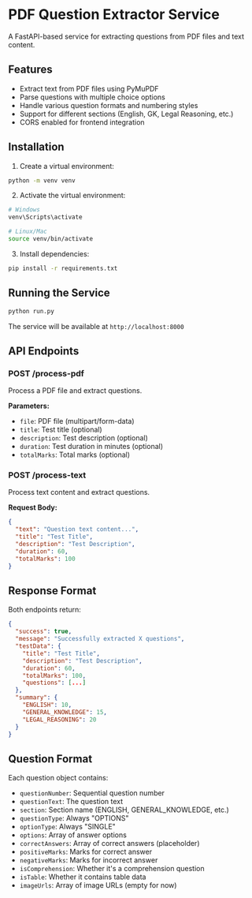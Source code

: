 # PDF Question Extractor Service

A FastAPI-based service for extracting questions from PDF files and text content.

## Features

- Extract text from PDF files using PyMuPDF
- Parse questions with multiple choice options
- Handle various question formats and numbering styles
- Support for different sections (English, GK, Legal Reasoning, etc.)
- CORS enabled for frontend integration

## Installation

1. Create a virtual environment:
```bash
python -m venv venv
```

2. Activate the virtual environment:
```bash
# Windows
venv\Scripts\activate

# Linux/Mac
source venv/bin/activate
```

3. Install dependencies:
```bash
pip install -r requirements.txt
```

## Running the Service

```bash
python run.py
```

The service will be available at `http://localhost:8000`

## API Endpoints

### POST /process-pdf
Process a PDF file and extract questions.

**Parameters:**
- `file`: PDF file (multipart/form-data)
- `title`: Test title (optional)
- `description`: Test description (optional)
- `duration`: Test duration in minutes (optional)
- `totalMarks`: Total marks (optional)

### POST /process-text
Process text content and extract questions.

**Request Body:**
```json
{
  "text": "Question text content...",
  "title": "Test Title",
  "description": "Test Description",
  "duration": 60,
  "totalMarks": 100
}
```

## Response Format

Both endpoints return:
```json
{
  "success": true,
  "message": "Successfully extracted X questions",
  "testData": {
    "title": "Test Title",
    "description": "Test Description",
    "duration": 60,
    "totalMarks": 100,
    "questions": [...]
  },
  "summary": {
    "ENGLISH": 10,
    "GENERAL_KNOWLEDGE": 15,
    "LEGAL_REASONING": 20
  }
}
```

## Question Format

Each question object contains:
- `questionNumber`: Sequential question number
- `questionText`: The question text
- `section`: Section name (ENGLISH, GENERAL_KNOWLEDGE, etc.)
- `questionType`: Always "OPTIONS"
- `optionType`: Always "SINGLE"
- `options`: Array of answer options
- `correctAnswers`: Array of correct answers (placeholder)
- `positiveMarks`: Marks for correct answer
- `negativeMarks`: Marks for incorrect answer
- `isComprehension`: Whether it's a comprehension question
- `isTable`: Whether it contains table data
- `imageUrls`: Array of image URLs (empty for now)
